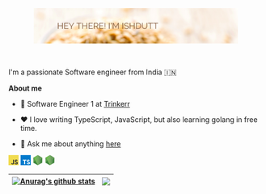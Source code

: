 <p align="center"><a href=""><img width="80%" alt="Hello, I'm Ishdutt Trivedi. I do open source!" src="./assets/banner.png" /></a></p>

<br />

I'm a passionate Software engineer from India 🇮🇳

**About me**

- 💼 Software Engineer 1 at [Trinkerr](https://www.trinkerr.com/)

- ❤️ I love writing TypeScript, JavaScript, but also learning golang in free time.

- 💬 Ask me about anything [here](https://github.com/ishdutt/ishdutt/issues)

<code><img height="20" alt="javascript" src="https://raw.githubusercontent.com/github/explore/80688e429a7d4ef2fca1e82350fe8e3517d3494d/topics/javascript/javascript.png"></code>
<code><img height="20" alt="typescript" src="https://raw.githubusercontent.com/github/explore/80688e429a7d4ef2fca1e82350fe8e3517d3494d/topics/typescript/typescript.png"></code>
<code><img height="20" alt="nodejs" src="https://raw.githubusercontent.com/github/explore/80688e429a7d4ef2fca1e82350fe8e3517d3494d/topics/nodejs/nodejs.png"></code>
<code><img height="20" alt="nodejs" src="https://raw.githubusercontent.com/github/explore/80688e429a7d4ef2fca1e82350fe8e3517d3494d/topics/nodejs/nodejs.png"></code>

<a href="https://github.com/anuraghazra/github-readme-stats"><img align="center" src="https://github-readme-stats.vercel.app/api?username=ishdutt&show_icons=true&include_all_commits=true&theme=buefy&hide_border=true&count_private=true" alt="Anurag's github stats" /></a> | <a href="https://github.com/anuraghazra/github-readme-stats"><img align="center" src="https://github-readme-stats.vercel.app/api/top-langs/?username=ishdutt&layout=compact&theme=buefy&hide_border=true&count_private=true" /></a>
| ------------- | ------------- |
